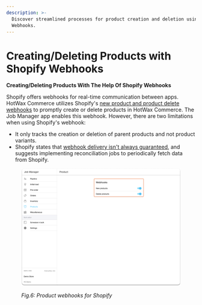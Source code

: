 ```yaml
---
description: >-
  Discover streamlined processes for product creation and deletion using Shopify
  Webhooks.
---
```


# Creating/Deleting Products with Shopify Webhooks

**Creating/Deleting Products With The Help Of Shopify Webhooks**

Shopify offers webhooks for real-time communication between apps. HotWax Commerce utilizes Shopify's [new product and product delete webhooks](https://shopify.dev/docs/api/admin-rest/2023-07/resources/product#delete-products-product-id) to promptly create or delete products in HotWax Commerce. The Job Manager app enables this webhook. However, there are two limitations when using Shopify's webhook:

* It only tracks the creation or deletion of parent products and not product variants.
* Shopify states that [webhook delivery isn't always guaranteed](https://shopify.dev/apps/webhooks#limitation), and suggests implementing reconciliation jobs to periodically fetch data from Shopify.

<figure><img src="../../.gitbook/assets/9.png" alt=""><figcaption><p><em>Fig.6: Product webhooks for Shopify</em></p></figcaption></figure>
